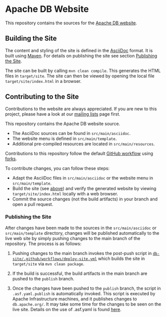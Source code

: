 # Apache DB Website

This repository contains the sources for the [Apache DB website](https://db.apache.org/).

## Building the Site

The content and styling of the site is defined in the [AsciiDoc](https://asciidoc.org/) format.
It is built using [Maven](https://maven.apache.org/).
For details on publishing the site see section [Publishing the Site](#publishing-the-site).

The site can be built by calling `mvn clean compile`. This generates the HTML files in `target/site`.
The site can then be viewed by opening the local file `target/site/index.html` in a browser.

## Contributing to the Site

Contributions to the website are always appreciated.
If you are new to this project, please have a look at our [mailing lists](https://db.apache.org/mail.html) page first.

This repository contains the Apache DB website source.

* The AsciiDoc sources can be found in `src/main/asciidoc`.
* The website menu is defined in `src/main/template`.
* Additional pre-compiled resources are located in `src/main/resources`.

Contributions to this repository follow the default [GitHub workflow](https://guides.github.com/introduction/flow/)
using [forks](https://guides.github.com/activities/forking/).

To contribute changes, you can follow these steps:

* Adapt the AsciiDoc files in `src/main/asciidoc` or the website menu in  `src/main/template`.
* Build the site (see [above](#building-the-site)) and verify the generated website by viewing `target/site/index.html` locally with a web browser.
* Commit the source changes (not the build artifacts) in your branch and open a pull request.

### Publishing the Site
After changes have been made to the sources in the `src/main/asciidoc` or `src/main/template` directory, changes will be published automatically to the live web site by simply pushing changes to the main branch of the repository. The process is as follows:

1. Pushing changes to the main branch invokes the post-push script in [`db-site/.github/workflows/deploy-site.yml`](./.github/workflows/deploy-site.yml) which builds the site in `target/site` via `mvn clean package`.

2. If the build is successful, the build artifacts in the main branch are pushed to the `publish` branch.

3. Once the changes have been pushed to the `publish` branch, the script in `.asf.yaml.publish` is automatically invoked. This script is executed by Apache Infrastructure machines, and it publishes changes to `db.apache.org/`. It may take some time for the changes to be seen on the live site.
   Details on the use of .asf.yaml is found [here](https://cwiki.apache.org/confluence/display/INFRA/git+-+.asf.yaml+features#git.asf.yamlfeatures-WebSiteDeploymentServiceforGitRepositories).
